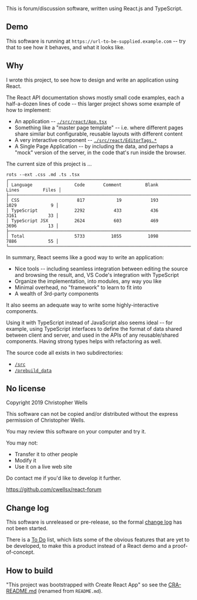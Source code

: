 This is forum/discussion software, written using React.js and TypeScript.

## Demo

This software is running at `https://url-to-be-supplied.example.com` --
try that to see how it behaves, and what it looks like.

## Why

I wrote this project, to see how to design and write an application using React.

The React API documentation shows mostly small code examples,
each a half-a-dozen lines of code -- this larger project shows some example of how to implement:

- An application
  -- [`./src/react/App.tsx`](./src/react/App.tsx)
- Something like a "master page template"
  -- i.e. where different pages share similar but configurable, reusable layouts with different content
- A very interactive component
  -- [`./src/react/EditorTags.*`](./src/react/EDITORTAGS.md)
- A Single Page Application
  -- by including the data, and perhaps a "mock" version of the server, in the code that's run inside the browser.

The current size of this project is ...

```
rots --ext .css .md .ts .tsx
┌──────────────────────────────────────────────────────────────────────────────────────┐
│ Language                Code       Comment         Blank         Lines         Files │
├──────────────────────────────────────────────────────────────────────────────────────┤
│ CSS                      817            19           193          1029             9 │
│ TypeScript              2292           433           436          3161            33 │
│ TypeScript JSX          2624           603           469          3696            13 │
├──────────────────────────────────────────────────────────────────────────────────────┤
│ Total                   5733          1055          1098          7886            55 │
└──────────────────────────────────────────────────────────────────────────────────────┘
```

In summary, React seems like a good way to write an application:

- Nice tools -- including seamless integration between editing the source and browsing the result,
and, VS Code's integration with TypeScript
- Organize the implementation, into modules, any way you like
- Minimal overhead, no "framework" to learn to fit into
- A wealth of 3rd-party components

It also seems an adequate way to write some highly-interactive components.

Using it with TypeScript instead of JavaScript also seems ideal -- for example,
using TypeScript interfaces to define the format of data shared  between client and server,
and used in the APIs of any reusable/shared components.
Having strong types helps with refactoring as well.

The source code all exists in two subdirectories:

- [`/src`](./src)
- [`/prebuild_data`](./prebuild_data)

## No license

Copyright 2019 Christopher Wells

This software can not be copied and/or distributed without the express permission of Christopher Wells.

You may review this software on your computer and try it.

You may not:

- Transfer it to other people
- Modify it
- Use it on a live web site

Do contact me if you'd like to develop it further.

https://github.com/cwellsx/react-forum

## Change log

This software is unreleased or pre-release, so the formal [change log](./CHANGELOG.md) has not been started.

There is a [To Do](./TODO.md) list, which lists some of the obvious features that are yet to be developed,
to make this a product instead of a React demo and a proof-of-concept.

## How to build

"This project was bootstrapped with Create React App" so see
the [CRA-README.md](./CRA-README.md) (renamed from `README.md`).

